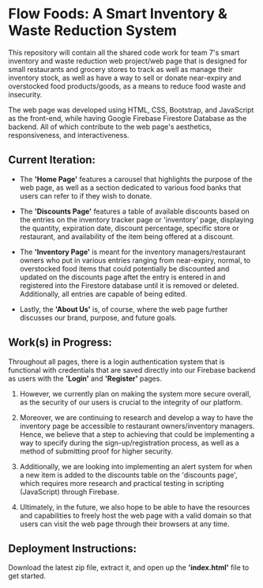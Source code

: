 # **Flow Foods: A Smart Inventory & Waste Reduction System**

This repository will contain all the shared code work for team 7's smart inventory and waste reduction web project/web page that is designed for small restaurants and grocery stores to track as well as manage their inventory stock, as well as have a way to sell or donate near-expiry and overstocked food products/goods, as a means to reduce food waste and insecurity.

The web page was developed using HTML, CSS, Bootstrap, and JavaScript as the front-end, while having Google Firebase Firestore Database as the backend. All of which contribute to the web page's aesthetics, responsiveness, and interactiveness. 

## **Current Iteration:**

* The **'Home Page'** features a carousel that highlights the purpose of the web page, as well as a section dedicated to various food banks that users can refer to if they wish to donate. 

* The **'Discounts Page'** features a table of available discounts based on the entries on the inventory tracker page or 'inventory' page, displaying the quantity, expiration date, discount percentage, specific store or restaurant, and availability of the item being offered at a discount.

* The **'Inventory Page'** is meant for the inventory managers/restaurant owners who put in various entries ranging from near-expiry, normal, to overstocked food items that could potentially be discounted and updated on the discounts page aftet the entry is entered in and registered into the Firestore database until it is removed or deleted. Additionally, all entries are capable of being edited.

* Lastly, the **'About Us'** is, of course, where the web page further discusses our brand, purpose, and future goals. 

## **Work(s) in Progress:**

Throughout all pages, there is a login authentication system that is functional with credentials that are saved directly into our Firebase backend as users with the **'Login'** and **'Register'** pages. 

1) However, we currently plan on making the system more secure overall, as the security of our users is crucial to the integrity of our platform.
   
2) Moreover, we are continuing to research and develop a way to have the inventory page be accessible to restaurant owners/inventory managers. Hence, we believe that a step to achieving that could be implementing a way to specify during the sign-up/registration process, as well as a method of submitting proof for higher security. 

3) Additionally, we are looking into implementing an alert system for when a new item is added to the discounts table on the 'discounts page', which requires more research and practical testing in scripting (JavaScript) through Firebase.
   
4) Ultimately, in the future, we also hope to be able to have the resources and capabilities to freely host the web page with a valid domain so that users can visit the web page through their browsers at any time. 

## **Deployment Instructions:**

Download the latest zip file, extract it, and open up the **'index.html'** file to get started.
